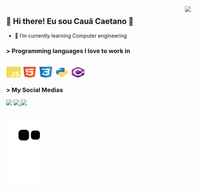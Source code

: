 <!--
**zDEVCz/zDEVCz** is a ✨ _special_ ✨ repository because its `README.md` (this file) appears on your GitHub profile.

Here are some ideas to get you started:

- 🔭 I’m currently working on ...
- 🌱 I’m currently learning ...
- 👯 I’m looking to collaborate on ...
- 🤔 I’m looking for help with ...
- 💬 Ask me about ...
- 📫 How to reach me: ...
- 😄 Pronouns: ...
- ⚡ Fun fact: ...
-->

<!--<img height="180em" src="http://github-readme-stats.vercel.app/api?username=zDEVCz&show_icons=true&theme=midnight-purple&include_all_commits=true&count_private=true" align="right"/>-->
<img height="180em" src="http://github-readme-stats.vercel.app/api/top-langs/?username=zDEVCz&layout=compact&langs_count=16&theme=midnight-purple" align="right"/>

## :space_invader: Hi there! Eu sou Cauã Caetano 👋

- 🌱 I’m currently learning Computer engineering

### > Programming languages I love to work in

 <div style="display: inline_block"><br>
    <img align="center" alt="Caua-Js" height="30" width="40" src="https://raw.githubusercontent.com/devicons/devicon/master/icons/javascript/javascript-plain.svg">
    <img align="center" alt="Caua-HTML" height="30" width="40" src="https://raw.githubusercontent.com/devicons/devicon/master/icons/html5/html5-original.svg">
    <img align="center" alt="Caua-CSS" height="30" width="40" src="https://raw.githubusercontent.com/devicons/devicon/master/icons/css3/css3-original.svg">
    <img align="center" alt="Caua-Python" height="30" width="40" src="https://raw.githubusercontent.com/devicons/devicon/master/icons/python/python-original.svg">
    <img align="center" alt="Caua-Csharp" height="30" width="40" src="https://raw.githubusercontent.com/devicons/devicon/master/icons/csharp/csharp-original.svg">
 </div>
  
  ### > My Social Medias
  
  <div>
    <a href="https://instagram.com/cauaacamargoo" target="_blank"><img src="https://img.shields.io/badge/-Instagram-%23E4405F?style=for-the-badge&logo=instagram&logoColor=white" target="_blank"></a>
    <a href = "mailto:caua.caetano09@gmail.com"><img src="https://img.shields.io/badge/-Gmail-%23333?style=for-the-badge&logo=gmail&logoColor=white" target="_blank">       </a>
    <a href="https://www.linkedin.com/in/cau%C3%A3-caetano-898033207/" target="_blank"><img src="https://img.shields.io/badge/-LinkedIn-%230077B5?style=for-the-badge&logo=linkedin&logoColor=white" target="_blank"></a> 
  </div>
  
  ##
  
  ![Snake animation](https://github.com/RyanOlivrdev/ryanolivrdev/blob/output/github-contribution-grid-snake.svg)
